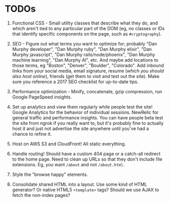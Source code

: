# TODOs
1. Functional CSS - Small utility classes that describe what they do, and which
aren't tied to any particular part of the DOM (eg, no classes or IDs that
identify specific components on the page, such as `#cryptography`).

2. SEO - Figure out what terms you want to optimize for; probably "Dan Murphy
developer", "Dan Murphy ruby", "Dan Murphy elixir", "Dan Murphy javascript",
"Dan Murphy rails/node/phoenix", "Dan Murphy machine learning", "Dan Murphy
AI", etc. And maybe add locations to those terms, eg "Boston", "Denver",
"Boulder", "Colorado". Add inbound links from your social media, email signature,
resume (*which you should also host online*), friends (get them to visit and test
out the site). Make sure you reference a 2017 SEO checklist for up-to-date tips.

3. Performance optimization - Minify, concatenate, gzip compression, run Google
PageSpeed insights.

4. Set up analytics and view them regularly while people test the site! Google
Analytics for the behavior of individual sessions. NewRelic for general traffic
and performance insights. You can have people beta test the site from ngrok if you really want to, but it's probably fine to actually host it and just not advertise the site anywhere until you've had a chance to refine it.

5. Host on AWS S3 and CloudFront! All static everything.

6. Handle routing! Should have a custom 404 page or a catch-all redirect to the
home page. Need to clean up URLs so that they don't include file extensions.
Eg, you want `/about` and not `/about.html`.

7. Style the "browse happy" elements.

8. Consolidate shared HTML into a layout. Use some kind of HTML generator? Or native
HTML5 `<template>` tags? Should we use AJAX to fetch the non-index pages?
